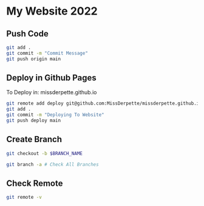 # My Website 2022 

## Push Code

```bash
git add .
git commit -m "Commit Message"
git push origin main
```

## Deploy in Github Pages
To Deploy in: missderpette.github.io

```bash
git remote add deploy git@github.com:MissDerpette/missderpette.github.io.git
git add . 
git commit -m "Deploying To Website"
git push deploy main 
```

## Create Branch

```bash
git checkout -b $BRANCH_NAME

git branch -a # Check All Branches 
```

## Check Remote

```bash
git remote -v 
```



